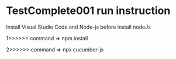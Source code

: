 # TestComplete001 run instruction 


Install Visual Studio Code and Node-js
before install nodeJs

1>>>>>>    command    =>    npm install 



2>>>>>>    command    =>    npx cucumber-js 
